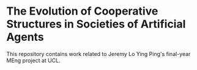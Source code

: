 # The Evolution of Cooperative Structures in Societies of Artificial Agents

This repository contains work related to Jeremy Lo Ying Ping's final-year MEng project at UCL.

